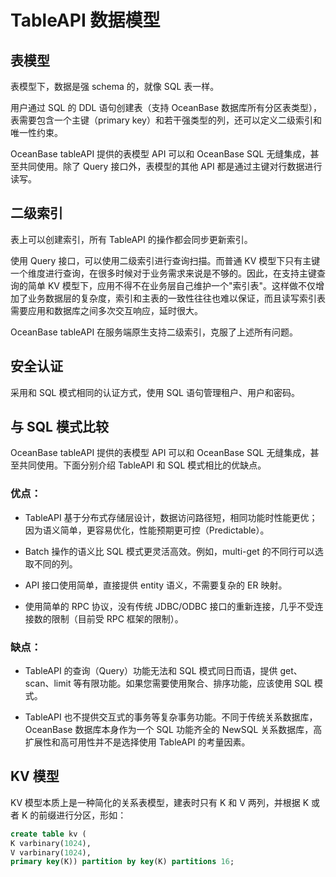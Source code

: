 TableAPI 数据模型 
==================================



表模型 
------------------------

表模型下，数据是强 schema 的，就像 SQL 表一样。

用户通过 SQL 的 DDL 语句创建表（支持 OceanBase 数据库所有分区表类型），表需要包含一个主键（primary key）和若干强类型的列，还可以定义二级索引和唯一性约束。

OceanBase tableAPI 提供的表模型 API 可以和 OceanBase SQL 无缝集成，甚至共同使用。除了 Query 接口外，表模型的其他 API 都是通过主键对行数据进行读写。

二级索引 
-------------------------

表上可以创建索引，所有 TableAPI 的操作都会同步更新索引。

使用 Query 接口，可以使用二级索引进行查询扫描。而普通 KV 模型下只有主键一个维度进行查询，在很多时候对于业务需求来说是不够的。因此，在支持主键查询的简单 KV 模型下，应用不得不在业务层自己维护一个"索引表"。这样做不仅增加了业务数据层的复杂度，索引和主表的一致性往往也难以保证，而且读写索引表需要应用和数据库之间多次交互响应，延时很大。

OceanBase tableAPI 在服务端原生支持二级索引，克服了上述所有问题。

安全认证 
-------------------------

采用和 SQL 模式相同的认证方式，使用 SQL 语句管理租户、用户和密码。

与 SQL 模式比较 
-------------------------------

OceanBase tableAPI 提供的表模型 API 可以和 OceanBase SQL 无缝集成，甚至共同使用。下面分别介绍 TableAPI 和 SQL 模式相比的优缺点。

### 优点： 

* TableAPI 基于分布式存储层设计，数据访问路径短，相同功能时性能更优；因为语义简单，更容易优化，性能预期更可控（Predictable）。

  

* Batch 操作的语义比 SQL 模式更灵活高效。例如，multi-get 的不同行可以选取不同的列。

  

* API 接口使用简单，直接提供 entity 语义，不需要复杂的 ER 映射。

  

* 使用简单的 RPC 协议，没有传统 JDBC/ODBC 接口的重新连接，几乎不受连接数的限制（目前受 RPC 框架的限制）。

  




### 缺点： 

* TableAPI 的查询（Query）功能无法和 SQL 模式同日而语，提供 get、scan、limit 等有限功能。如果您需要使用聚合、排序功能，应该使用 SQL 模式。

  

* TableAPI 也不提供交互式的事务等复杂事务功能。不同于传统关系数据库，OceanBase 数据库本身作为一个 SQL 功能齐全的 NewSQL 关系数据库，高扩展性和高可用性并不是选择使用 TableAPI 的考量因素。

  




KV 模型 
--------------------------

KV 模型本质上是一种简化的关系表模型，建表时只有 K 和 V 两列，并根据 K 或者 K 的前缀进行分区，形如：

```sql
create table kv (
K varbinary(1024),
V varbinary(1024),
primary key(K)) partition by key(K) partitions 16;
```



